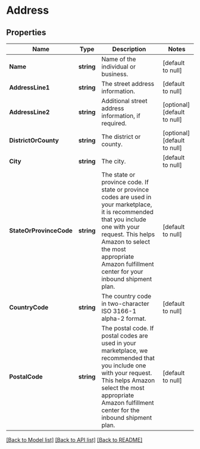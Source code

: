 # Address

## Properties
Name | Type | Description | Notes
------------ | ------------- | ------------- | -------------
**Name** | **string** | Name of the individual or business. | [default to null]
**AddressLine1** | **string** | The street address information. | [default to null]
**AddressLine2** | **string** | Additional street address information, if required. | [optional] [default to null]
**DistrictOrCounty** | **string** | The district or county. | [optional] [default to null]
**City** | **string** | The city. | [default to null]
**StateOrProvinceCode** | **string** | The state or province code.  If state or province codes are used in your marketplace, it is recommended that you include one with your request. This helps Amazon to select the most appropriate Amazon fulfillment center for your inbound shipment plan. | [default to null]
**CountryCode** | **string** | The country code in two-character ISO 3166-1 alpha-2 format. | [default to null]
**PostalCode** | **string** | The postal code.  If postal codes are used in your marketplace, we recommended that you include one with your request. This helps Amazon select the most appropriate Amazon fulfillment center for the inbound shipment plan. | [default to null]

[[Back to Model list]](../README.md#documentation-for-models) [[Back to API list]](../README.md#documentation-for-api-endpoints) [[Back to README]](../README.md)

